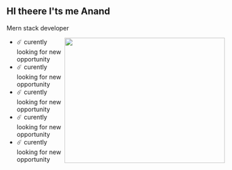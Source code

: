 ## HI theere I'ts me Anand

Mern stack developer

<img align="right" width="370" height="290" src="https://www.google.com/url?sa=i&url=https%3A%2F%2Fvetennamine.az%2Ffront-end-developer-n%25C9%2599dir%2F&psig=AOvVaw013tkzEFcYHEM2hQ17JEl0&ust=1733552196531000&source=images&cd=vfe&opi=89978449&ved=0CBEQjRxqFwoTCKj-uqm_kooDFQAAAAAdAAAAABAQ">

- ☄️ curently looking for new opportunity
 - ☄️ curently looking for new opportunity
- ☄️ curently looking for new opportunity
- ☄️ curently looking for new opportunity
- ☄️ curently looking for new opportunity
